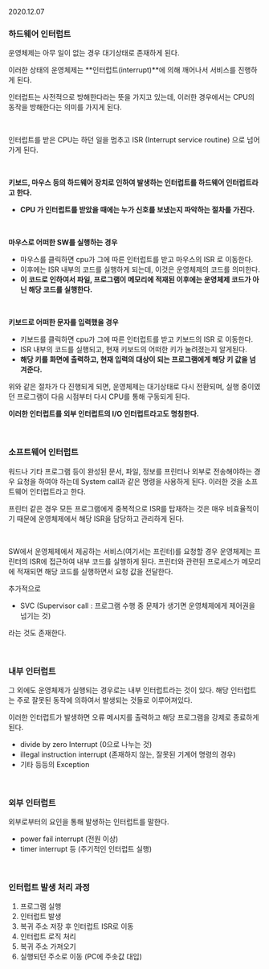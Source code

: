 2020.12.07

### 하드웨어 인터럽트

운영체제는 아무 일이 없는 경우 대기상태로 존재하게 된다.

이러한 상태의 운영체제는 **인터럽트(interrupt)**에 의해 깨어나서 서비스를 진행하게 된다.

인터럽트는 사전적으로 방해한다라는 뜻을 가지고 있는데, 이러한 경우에서는 CPU의 동작을 방해한다는 의미를 가지게 된다.

<br/>

인터럽트를 받은 CPU는 하던 일을 멈추고 ISR (Interrupt service routine) 으로 넘어가게 된다.

<br/>

**키보드, 마우스 등의 하드웨어 장치로 인하여 발생하는 인터럽트를 하드웨어 인터럽트라고 한다.**

- **CPU 가 인터럽트를 받았을 때에는 누가 신호를 보냈는지 파악하는 절차를 가진다.**

<br/>

**마우스로 어떠한 SW를 실행하는 경우**

- 마우스를 클릭하면 cpu가 그에 따른 인터럽트를 받고 마우스의 ISR 로 이동한다.
- 이후에는 ISR 내부의 코드를 실행하게 되는데, 이것은 운영체제의 코드를 의미한다.
- **이 코드로 인하여서 파일, 프로그램이 메모리에 적재된 이후에는 운영체제 코드가 아닌 해당 코드를 실행한다.**

<br/>

**키보드로 어떠한 문자를 입력했을 경우**

- 키보드를 클릭하면 cpu가 그에 따른 인터럽트를 받고 키보드의 ISR 로 이동한다.
- ISR 내부의 코드를 실행되고, 현재 키보드의 어떠한 키가 눌려졌는지 알게된다.
- **해당 키를 화면에 출력하고, 현재 입력의 대상이 되는 프로그램에게 해당 키 값을 넘겨준다.**

위와 같은 절차가 다 진행되게 되면, 운영체제는 대기상태로 다시 전환되며, 실행 중이였던 프로그램이 다음 시점부터 다시 CPU를 통해 구동되게 된다. 

**이러한 인터럽트를 외부 인터럽트의 I/O 인터럽트라고도 명칭한다.**

<br/>

### 소프트웨어 인터럽트

워드나 기타 프로그램 등이 완성된 문서, 파일, 정보를 프린터나 외부로 전송해야하는 경우 요청을 하여야 하는데 System call과 같은 명령을 사용하게 된다. 이러한 것을 소프트웨어 인터럽트라고 한다.

프린터 같은 경우 모든 프로그램에게 중복적으로 ISR를 탑재하는 것은 매우 비효율적이기 때문에 운영체제에서 해당 ISR을 담당하고 관리하게 된다.

<br/>

SW에서 운영체제에서 제공하는 서비스(여기서는 프린터)를 요청할 경우 운영체제는 프린터의 ISR에 접근하여 내부 코드를 실행하게 된다. 프린터와 관련된 프로세스가 메모리에 적재되면 해당 코드를 실행하면서 요청 값을 전달한다.

추가적으로

- SVC (Supervisor call : 프로그램 수행 중 문제가 생기면 운영체제에게 제어권을 넘기는 것)

라는 것도 존재한다.

<br/>

### 내부 인터럽트

그 외에도 운영체제가 실행되는 경우로는 내부 인터럽트라는 것이 있다. 해당 인터럽트는 주로 잘못된 동작에 의하여서 발생되는 것들로 이루어져있다.

이러한 인터럽트가 발생하면 오류 메시지를 출력하고 해당 프로그램을 강제로 종료하게 된다.

- divide by zero Interrupt (0으로 나누는 것)
- illegal instruction interrupt (존재하지 않는, 잘못된 기계어 명령의 경우)
- 기타 등등의 Exception

<br/>

### 외부 인터럽트

외부로부터의 요인을 통해 발생하는 인터럽트를 말한다.

- power fail interrupt (전원 이상)
- timer interrupt 등 (주기적인 인터럽트 실행)

<br/>

### **인터럽트 발생 처리 과정**

1. 프로그램 실행
2. 인터럽트 발생
3. 복귀 주소 저장 후 인터럽트 ISR로 이동
4. 인터럽트 로직 처리
5. 복귀 주소 가져오기
6. 실행되던 주소로 이동 (PC에 주솟값 대입)